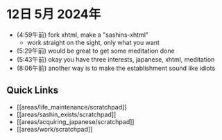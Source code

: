 # 12日 5月 2024年
- (4:59午前) fork xhtml, make a "sashins-xhtml"
  - work straight on the sight, only what you want
- (5:29午前) would be great to get some meditation done
- (5:43午前) okay you have three interests, japanese, xhtml, meditation
- (8:06午前) another way is to make the establishment sound like idiots





## Quick Links
- [[areas/life_maintenance/scratchpad]]
- [[areas/sashin_exists/scratchpad]]
- [[areas/acquiring_japanese/scratchpad]]
- [[areas/work/scratchpad]]
